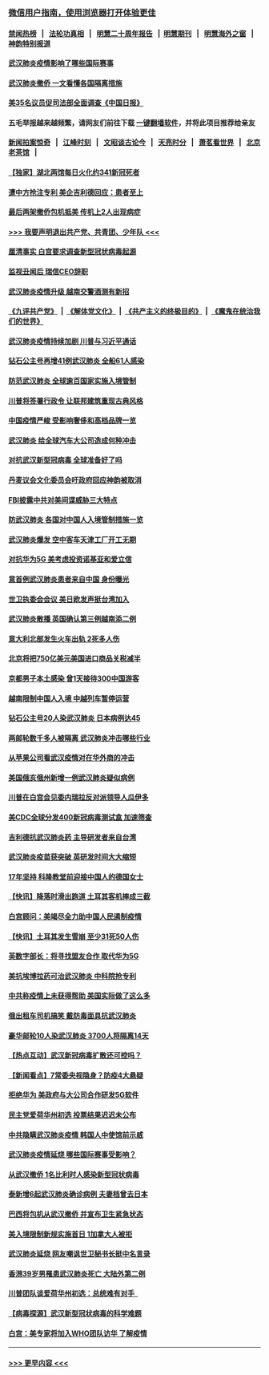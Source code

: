 ### [微信用户指南，使用浏览器打开体验更佳](https://github.com/gfw-breaker/banned-news1/blob/master/indexes/wechat-guide.md?t=0)
#### [禁闻热榜](热点新闻.md?t=0)  &nbsp;&nbsp;|&nbsp;&nbsp; [法轮功真相](https://github.com/gfw-breaker/truth/blob/master/README.md?t=0) &nbsp;&nbsp;|&nbsp;&nbsp; [明慧二十周年报告](https://github.com/gfw-breaker/mh-reports/blob/master/README.md?t=0) &nbsp;&nbsp;|&nbsp;&nbsp;[明慧期刊](https://github.com/gfw-breaker/mh-qikan) &nbsp;&nbsp;|&nbsp;&nbsp; [明慧海外之窗](https://github.com/gfw-breaker/mh-news/blob/master/README.md?t=0) &nbsp;&nbsp;|&nbsp;&nbsp; [神韵特别报道](https://github.com/gfw-breaker/mh-news/blob/master/shenyun.md?t=0)
#### [武汉肺炎疫情影响了哪些国际赛事](../pages/nsc418/n11852441.md?t=02080602) 
#### [武汉肺炎撤侨 一文看懂各国隔离措施](../pages/nsc418/n11844216.md?t=02080602) 
#### [美35名议员促司法部全面调查《中国日报》](../pages/nsc418/n11852435.md?t=02080602) 
#### 五毛举报越来越频繁，请网友们前往下载 [一键翻墙软件](https://github.com/gfw-breaker/ssr-accounts)，并将此项目推荐给亲友
#### [新闻拍案惊奇](https://github.com/gfw-breaker/banned-news1/blob/master/pages/link4.md) &nbsp;&nbsp;|&nbsp;&nbsp; [江峰时刻](https://github.com/gfw-breaker/banned-news1/blob/master/pages/link4.md) &nbsp;&nbsp;|&nbsp;&nbsp; [文昭谈古论今](https://github.com/gfw-breaker/banned-news1/blob/master/pages/link4.md) &nbsp;&nbsp;|&nbsp;&nbsp; [天亮时分](https://github.com/gfw-breaker/banned-news1/blob/master/pages/link4.md) &nbsp;&nbsp;|&nbsp;&nbsp; [萧茗看世界](https://github.com/gfw-breaker/banned-news1/blob/master/pages/link4.md) &nbsp;&nbsp;|&nbsp;&nbsp; [北京老茶馆](https://github.com/gfw-breaker/banned-news1/blob/master/pages/link4.md) &nbsp;&nbsp;|&nbsp;&nbsp; 
#### [【独家】湖北两馆每日火化约341新冠死者](../pages/nsc418/n11845444.md?t=02080602) 
#### [遭中方抢注专利 美企吉利德回应：患者至上](../pages/nsc418/n11852037.md?t=02080602) 
#### [最后两架撤侨包机抵美 传机上2人出现病症](../pages/nsc418/n11852173.md?t=02080602) 
#### [>>> 我要声明退出共产党、共青团、少年队 <<<](https://github.com/begood0513/goodnews/blob/master/quit/letter.md) 
#### [厘清事实 白宫要求调查新型冠状病毒起源](../pages/nsc418/n11852106.md?t=02080602) 
#### [监视丑闻后 瑞信CEO辞职](../pages/nsc418/n11852127.md?t=02080602) 
#### [武汉肺炎疫情升级 越南交警酒测有新招](../pages/nsc418/n11851632.md?t=02080602) 
#### [《九评共产党》](https://github.com/begood0513/9ping.md/blob/master/README.md) &nbsp;|&nbsp; [《解体党文化》](../../../../jtdwh.md/blob/master/README.md)  &nbsp;|&nbsp; [《共产主义的终极目的》](../../../../gczydzjmd.md/blob/master/README.md) &nbsp;|&nbsp; [《魔鬼在统治我们的世界》](../../../../mgztzwmdsj.md/blob/master/README.md) 
#### [武汉肺炎疫情持续加剧 川普与习近平通话](../pages/nsc418/n11851613.md?t=02080602) 
#### [钻石公主号再增41例武汉肺炎 全船61人感染](../pages/nsc418/n11850401.md?t=02080602) 
#### [防范武汉肺炎 全球逾百国家实施入境管制](../pages/nsc418/n11850557.md?t=02080602) 
#### [川普将签署行政令 让联邦建筑重现古典风格](../pages/nsc418/n11850654.md?t=02080602) 
#### [中国疫情严峻 受影响奢侈和高档品牌一览](../pages/nsc418/n11850319.md?t=02080602) 
#### [武汉肺炎 给全球汽车大公司造成何种冲击](../pages/nsc418/n11850056.md?t=02080602) 
#### [对抗武汉新型冠病毒 全球准备好了吗](../pages/nsc418/n11850142.md?t=02080602) 
#### [丹麦议会文化委员会吁政府回应神韵被取消](../pages/nsc418/n11849312.md?t=02080602) 
#### [FBI披露中共对美间谍威胁三大特点](../pages/nsc418/n11849700.md?t=02080602) 
#### [防武汉肺炎 各国对中国人入境管制措施一览](../pages/nsc418/n11838726.md?t=02080602) 
#### [武汉肺炎爆发 空中客车天津工厂开工无期](../pages/nsc418/n11849634.md?t=02080602) 
#### [对抗华为5G 美考虑投资诺基亚和爱立信](../pages/nsc418/n11849510.md?t=02080602) 
#### [意首例武汉肺炎患者来自中国 身份曝光](../pages/nsc418/n11849454.md?t=02080602) 
#### [世卫执委会会议 美日欧发声挺台湾加入](../pages/nsc418/n11849433.md?t=02080602) 
#### [武汉肺炎散播 英国确认第三例越南添二例](../pages/nsc418/n11849439.md?t=02080602) 
#### [意大利北部发生火车出轨 2死多人伤](../pages/nsc418/n11848999.md?t=02080602) 
#### [北京将把750亿美元美国进口商品关税减半](../pages/nsc418/n11848896.md?t=02080602) 
#### [京都男子本土感染 曾1天接待300中国游客](../pages/nsc418/n11848641.md?t=02080602) 
#### [越南限制中国人入境 中越列车暂停运营](../pages/nsc418/n11847844.md?t=02080602) 
#### [钻石公主号20人染武汉肺炎 日本病例达45](../pages/nsc418/n11847823.md?t=02080602) 
#### [两邮轮数千多人被隔离 武汉肺炎冲击哪些行业](../pages/nsc418/n11847456.md?t=02080602) 
#### [从苹果公司看武汉疫情对在华外商的冲击](../pages/nsc418/n11847586.md?t=02080602) 
#### [美国俄亥俄州新增一例武汉肺炎疑似病例](../pages/nsc418/n11847714.md?t=02080602) 
#### [川普在白宫会见委内瑞拉反对派领导人瓜伊多](../pages/nsc418/n11847391.md?t=02080602) 
#### [美CDC全球分发400新冠病毒测试盒 加速筛查](../pages/nsc418/n11847260.md?t=02080602) 
#### [吉利德抗武汉肺炎药 主导研发者来自台湾](../pages/nsc418/n11847064.md?t=02080602) 
#### [武汉肺炎疫苗获突破 英研发时间大大缩短](../pages/nsc418/n11846915.md?t=02080602) 
#### [17年坚持 科隆教堂前迎接中国人的德国女士](../pages/nsc418/n11846781.md?t=02080602) 
#### [【快讯】降落时滑出跑道 土耳其客机摔成三截](../pages/nsc418/n11847021.md?t=02080602) 
#### [白宫顾问：美竭尽全力助中国人民遏制疫情](../pages/nsc418/n11846756.md?t=02080602) 
#### [【快讯】土耳其发生雪崩 至少31死50人伤](../pages/nsc418/n11846680.md?t=02080602) 
#### [英数字部长：将寻找盟友合作 取代华为5G](../pages/nsc418/n11846485.md?t=02080602) 
#### [美抗埃博拉药可治武汉肺炎 中科院抢专利](../pages/nsc418/n11846409.md?t=02080602) 
#### [中共称疫情上未获得帮助 美国实际做了这么多](../pages/nsc418/n11846008.md?t=02080602) 
#### [俄出租车司机搞笑 戴防毒面具抗武汉肺炎](../pages/nsc418/n11845703.md?t=02080602) 
#### [豪华邮轮10人染武汉肺炎 3700人将隔离14天](../pages/nsc418/n11845543.md?t=02080602) 
#### [【热点互动】武汉新冠病毒扩散还可控吗？](../pages/nsc418/n11844750.md?t=02080602) 
#### [【新闻看点】7常委央视隐身？防疫4大悬疑](../pages/nsc418/n11844611.md?t=02080602) 
#### [拒绝华为 美政府与大公司合作研发5G软件](../pages/nsc418/n11844625.md?t=02080602) 
#### [民主党爱荷华州初选 投票结果迟迟未公布](../pages/nsc418/n11844207.md?t=02080602) 
#### [中共隐瞒武汉肺炎疫情 韩国人中使馆前示威](../pages/nsc418/n11844084.md?t=02080602) 
#### [武汉肺炎疫情延烧 哪些国际赛事受影响？](../pages/nsc418/n11843958.md?t=02080602) 
#### [从武汉撤侨 1名比利时人感染新型冠状病毒](../pages/nsc418/n11843977.md?t=02080602) 
#### [泰新增6起武汉肺炎确诊病例 夫妻档曾去日本](../pages/nsc418/n11843900.md?t=02080602) 
#### [巴西将包机从武汉撤侨 并宣布卫生紧急状态](../pages/nsc418/n11843418.md?t=02080602) 
#### [美入境限制新规实施首日 1加拿大人被拒](../pages/nsc418/n11843058.md?t=02080602) 
#### [武汉肺炎延烧 网友嘲讽世卫秘书长挺中名言录](../pages/nsc418/n11843056.md?t=02080602) 
#### [香港39岁男罹患武汉肺炎死亡 大陆外第二例](../pages/nsc418/n11843026.md?t=02080602) 
#### [川普团队谈爱荷华州初选：总统难有对手  ](../pages/nsc418/n11842867.md?t=02080602) 
#### [【病毒探源】武汉新型冠状病毒的科学难题](../pages/nsc418/n11842176.md?t=02080602) 
#### [白宫：美专家将加入WHO团队访华 了解疫情](../pages/nsc418/n11842198.md?t=02080602) 

----
#### [ >>> 更早内容 <<< ](../indexes/nsc418-earlier.md)

